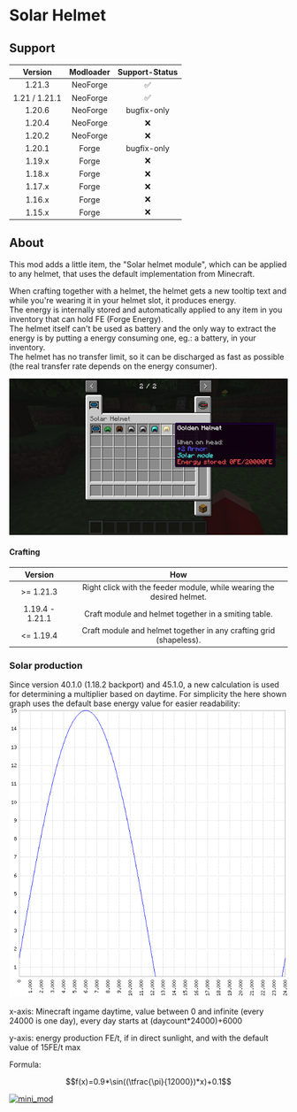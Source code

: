 # Solar Helmet

## Support
|    Version    | Modloader | Support-Status |
|:-------------:|:---------:|:--------------:|
|    1.21.3     | NeoForge  |       ✅        |
| 1.21 / 1.21.1 | NeoForge  |       ✅        |
|    1.20.6     | NeoForge  |  bugfix-only   |
|    1.20.4     | NeoForge  |       ❌        |
|    1.20.2     | NeoForge  |       ❌        |
|    1.20.1     |   Forge   |  bugfix-only   |
|    1.19.x     |   Forge   |       ❌        |
|    1.18.x     |   Forge   |       ❌        |
|    1.17.x     |   Forge   |       ❌        |
|    1.16.x     |   Forge   |       ❌        |
|    1.15.x     |   Forge   |       ❌        |

## About

This mod adds a little item, the "Solar helmet module", which can be applied to any helmet, that uses the default implementation from Minecraft.

When crafting together with a helmet, the helmet gets a new tooltip text and while you're wearing it in your helmet slot, it produces energy.  
The energy is internally stored and automatically applied to any item in you inventory that can hold FE (Forge Energy).  
The helmet itself can't be used as battery and the only way to extract the energy is by putting a energy consuming one, eg.: a battery, in your inventory.  
The helmet has no transfer limit, so it can be discharged as fast as possible (the real transfer rate depends on the energy consumer).

![creative_tab](https://raw.githubusercontent.com/canitzp/SolarHelmet/master/readme/creative_tab.png)

#### Crafting
|     Version     |                                  How                                  |
|:---------------:|:---------------------------------------------------------------------:|
|    >= 1.21.3    | Right click with the feeder module, while wearing the desired helmet. |
| 1.19.4 - 1.21.1 |         Craft module and helmet together in a smiting table.          |
|    <= 1.19.4    |  Craft module and helmet together in any crafting grid (shapeless).   |

### Solar production
Since version 40.1.0 (1.18.2 backport) and 45.1.0, a new calculation is used for determining a multiplier based on daytime.
For simplicity the here shown graph uses the default base energy value for easier readability:
![solar_production_plot](https://raw.githubusercontent.com/canitzp/SolarHelmet/master/readme/solar_production_plot.png)

x-axis: Minecraft ingame daytime, value between 0 and infinite (every 24000 is one day), every day starts at (daycount*24000)+6000

y-axis: energy production FE/t, if in direct sunlight, and with the default value of 15FE/t max

Formula:
```math
f(x)=0.9*\sin((\tfrac{\pi}{12000})*x)+0.1
```

[![mini_mod](https://canitzp.de/minimod_logo.png)](https://canitzp.de/minimod.html)